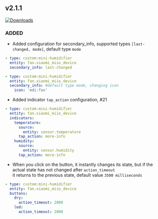 ## v2.1.1
[![Downloads](https://img.shields.io/github/downloads/artem-sedykh/mini-humidifier/v2.1.1/total.svg)](https://github.com/artem-sedykh/mini-humidifier/releases/tag/v2.1.1)

### ADDED
- Added configuration for secondary_info, supported types `[last-changed, mode]`, default type `mode`
```yaml
- type: custom:mini-humidifier
  entity: fan.xiaomi_miio_device
  secondary_info: last-changed

- type: custom:mini-humidifier
  entity: fan.xiaomi_miio_device
  secondary_info: #default type mode, changing icon
    icon: 'mdi:fan'
```
- Added indicator `tap_action` configuration, #21
```yaml
- type: custom:mini-humidifier
  entity: fan.xiaomi_miio_device
  indicators:
    temperature:
      source:
        entity: sensor.temperature
      tap_action: more-info
    humidity:
      source:
        entity: sensor.humidity
      tap_action: more-info
```
- When you click on the button, it instantly changes its state, but if the actual state has not changed after `action_timeout`  
it returns to the previous state, default value `3500 milliseconds`
```yaml
- type: custom:mini-humidifier
  entity: fan.xiaomi_miio_device
  buttons:
    dry:
      action_timeout: 2000
    led:
      action_timeout: 2000
```
